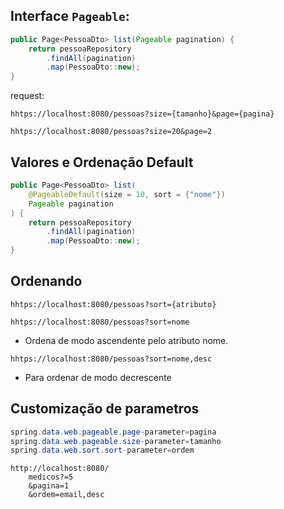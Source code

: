 
## Interface `Pageable`:

```java
public Page<PessoaDto> list(Pageable pagination) {
	return pessoaRepository
		.findAll(pagination)
		.map(PessoaDto::new);
} 
```

request:
```
hhtps://localhost:8080/pessoas?size={tamanho}&page={pagina}
```

```
hhtps://localhost:8080/pessoas?size=20&page=2
```

## Valores e Ordenação Default

```java
public Page<PessoaDto> list(
	@PageableDefault(size = 10, sort = {"nome"})
	Pageable pagination
) {
	return pessoaRepository
		.findAll(pagination)
		.map(PessoaDto::new);
}
```

## Ordenando

```
hhtps://localhost:8080/pessoas?sort={atributo}
```

```
hhtps://localhost:8080/pessoas?sort=nome
```

- Ordena de modo ascendente pelo atributo nome.

```
hhtps://localhost:8080/pessoas?sort=nome,desc
```

- Para ordenar de modo decrescente

## Customização de parametros

```java
spring.data.web.pageable.page-parameter=pagina
spring.data.web.pageable.size-parameter=tamanho
spring.data.web.sort.sort-parameter=ordem
```

```
http://localhost:8080/
	medicos?=5
	&pagina=1
	&ordem=email,desc
```